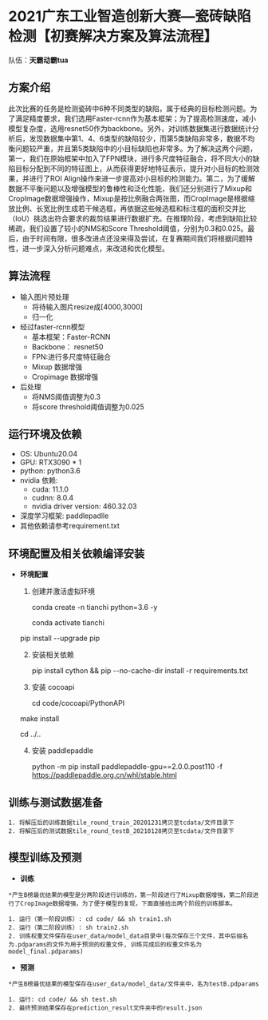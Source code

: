 
# 2021广东工业智造创新大赛—瓷砖缺陷检测【初赛解决方案及算法流程】 

队伍：**天霸动霸tua**

## 方案介绍
此次比赛的任务是检测瓷砖中6种不同类型的缺陷，属于经典的目标检测问题。为了满足精度要求，我们选用Faster-rcnn作为基本框架；为了提高检测速度，减小模型复杂度，选用resnet50作为backbone。另外，对训练数据集进行数据统计分析后，发现数据集中第1、4、6类型的缺陷较少，而第5类缺陷非常多，数据不均衡问题较严重，并且第5类缺陷中的小目标缺陷也非常多。为了解决这两个问题，第一，我们在原始框架中加入了FPN模块，进行多尺度特征融合，将不同大小的缺陷目标分配到不同的特征图上，从而获得更好地特征表示，提升对小目标的检测效果，并进行了ROI Align操作来进一步提高对小目标的检测能力。第二，为了缓解数据不平衡问题以及增强模型的鲁棒性和泛化性能，我们还分别进行了Mixup和CropImage数据增强操作，Mixup是按比例融合两张图，而CropImage是根据缩放比例、长宽比例生成若干候选框，再依据这些候选框和标注框的面积交并比（IoU）挑选出符合要求的裁剪结果进行数据扩充。在推理阶段，考虑到缺陷比较稀疏，我们设置了较小的NMS和Score Threshold阈值，分别为0.3和0.025。最后，由于时间有限，很多改进点还没来得及尝试，在复赛期间我们将根据问题特性，进一步深入分析问题难点，来改进和优化模型。
## 算法流程
+ 输入图片预处理
    - 将待输入图片resize成[4000,3000]
    - 归一化
+ 经过faster-rcnn模型
    - 基本框架：Faster-RCNN
    - Backbone： resnet50
    - FPN:进行多尺度特征融合
    - Mixup 数据增强
    - Cropimage 数据增强
+ 后处理
    - 将NMS阈值调整为0.3
    - 将score threshold阈值调整为0.025


## 运行环境及依赖

+ OS: Ubuntu20.04
+ GPU: RTX3090 * 1
+ python: python3.6
+ nvidia 依赖:
   - cuda: 11.1.0
   - cudnn: 8.0.4
   - nvidia driver version: 460.32.03
+ 深度学习框架: paddlepadlle
+ 其他依赖请参考requirement.txt

## 环境配置及相关依赖编译安装

- **环境配置**

   1. 创建并激活虚拟环境
   
        conda create -n tianchi python=3.6 -y
	
        conda activate tianchi
	
	pip install --upgrade pip
	
   2. 安装相关依赖
   
        pip install cython && pip --no-cache-dir install -r requirements.txt
	
   3. 安装 cocoapi
   
        cd code/cocoapi/PythonAPI
	
	make install
	
	cd ../..
	
   4. 安装 paddlepaddle
   
        python -m pip install paddlepaddle-gpu==2.0.0.post110 -f https://paddlepaddle.org.cn/whl/stable.html
	
## 训练与测试数据准备

   	1. 将解压后的训练数据tile_round_train_20201231拷贝至tcdata/文件目录下
   	2. 将解压后的测试数据tile_round_testB_20210128拷贝至tcdata/文件目录下
   
## 模型训练及预测
   - **训练**
   
   	*产生B榜最优结果的模型是分两阶段进行训练的，第一阶段进行了Mixup数据增强，第二阶段进行了CropImage数据增强，为了便于模型的复现，下面直接给出两个阶段的训练脚本。
	
	1. 运行（第一阶段训练）: cd code/ && sh train1.sh
	2. 运行（第二阶段训练）: sh train2.sh
   	2. 训练权重文件保存在user_data/model_data目录中(每次保存三个文件，其中后缀名为.pdparams的文件为用于预测的权重文件, 训练完成后的权重文件名为model_final.pdparams)
	

   - **预测**
   
   	*产生B榜最优结果的模型保存在user_data/model_data/文件夹中，名为testB.pdparams
	
	1. 运行: cd code/ && sh test.sh	
   	2. 最终预测结果保存在prediction_result文件夹中的result.json
   
   

